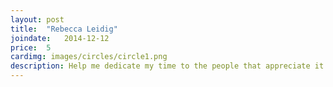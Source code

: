 ```yaml
---
layout: post
title:  "Rebecca Leidig"
joindate:   2014-12-12
price:	5
cardimg: images/circles/circle1.png
description: Help me dedicate my time to the people that appreciate it the most - the Hip Op-eration dance crew.
---
```



